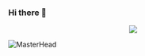 ### Hi there 👋

<p align="center">
  <img src="https://readme-typing-svg.demolab.com/?lines=If+You+Want+Work+For+It!&font=Fira%20Code&center=true&width=380&height=50&duration=4000&pause=1000">
</p>

![MasterHead](https://wallpapers.com/images/hd/david-goggins-vector-art-gcxxrfgh90x5lpel.jpg)
<!--
**luffuy19/luffuy19** is a ✨ _special_ ✨ repository because its `README.md` (this file) appears on your GitHub profile.

Here are some ideas to get you started:

- 🔭 I’m currently working on ...
- 🌱 I’m currently learning ...
- 👯 I’m looking to collaborate on ...
- 🤔 I’m looking for help with ...
- 💬 Ask me about ...
- 📫 How to reach me: ...
- 😄 Pronouns: ...
- ⚡ Fun fact: ...
-->

